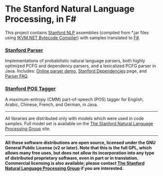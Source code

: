 The Stanford Natural Language Processing, in F#
===================================================

This project contains [Stanford NLP](http://www-nlp.stanford.edu/) assemblies (compiled from *.jar files using [IKVM.NET Bytecode Compiler](http://www.ikvm.net/userguide/ikvmc.html)) with samples translated to [F#](http://fsharp.org/).


### [Stanford Parser](http://www-nlp.stanford.edu/software/lex-parser.shtml)

Implementations of probabilistic natural language parsers, both highly optimized PCFG and dependency parsers, and a lexicalized PCFG parser in Java. Includes: [Online parser demo](http://nlp.stanford.edu:8080/parser/), [Stanford Dependencies](http://nlp.stanford.edu/software/stanford-dependencies.shtml) page, and [Parser FAQ](http://www-nlp.stanford.edu/software/parser-faq.shtml).

### [Stanford POS Tagger](http://www-nlp.stanford.edu/software/tagger.shtml)

A maximum-entropy (CMM) part-of-speech (POS) tagger for English, Arabic, Chinese, French, and German, in Java.

----------

All libraries are distributed only with models which were used in code samples. Full model set is available on the [The Stanford Natural Language Processing Group](http://www-nlp.stanford.edu/software/index.shtml) site.

----------

**All these software distributions are open source, licensed under the GNU General Public License (v2 or later). Note that this is the full GPL, which allows many free uses, but does not allow its incorporation into any type of distributed proprietary software, even in part or in translation. Commercial licensing is also available; please contact [The Stanford Natural Language Processing Group](http://www-nlp.stanford.edu/) if you are interested.**